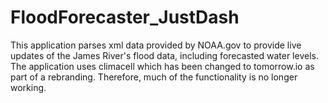 # FloodForecaster_JustDash

This application parses xml data provided by NOAA.gov to provide live updates of the James River's flood data, including forecasted water levels. The application uses climacell which has been changed to tomorrow.io as part of a rebranding. Therefore, much of the functionality is no longer working. 
